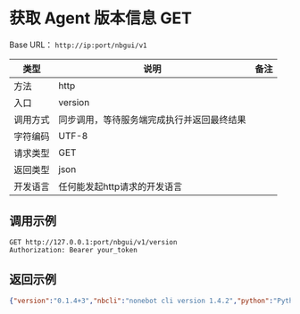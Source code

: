 # 获取 Agent 版本信息 <Badge> GET </Badge>


Base URL： `http://ip:port/nbgui/v1`

| 类型    | 说明                           | 备注                                    |
| ----- | ---------------------------- | ------------------------------------- |
| 方法    | http                         |                                       |
| 入口   | version  |                                       |
| 调用方式  | 同步调用，等待服务端完成执行并返回最终结果         |                                       |
| 字符编码  | UTF-8                        |                                       |                                     |
| 请求类型  | GET                        |                                       |
| 返回类型  | json                        |                                       |
| 开发语言  | 任何能发起http请求的开发语言             |                                       |

## 调用示例

```http
GET http://127.0.0.1:port/nbgui/v1/version
Authorization: Bearer your_token
```

## 返回示例

```json
{"version":"0.1.4+3","nbcli":"nonebot cli version 1.4.2","python":"Python 3.10.12"}
```